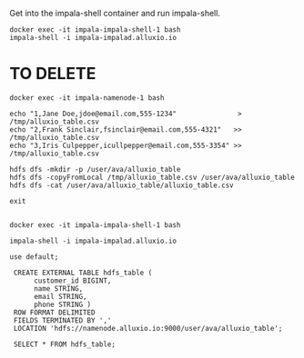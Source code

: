 Get into the impala-shell container and run impala-shell.

    docker exec -it impala-impala-shell-1 bash
    impala-shell -i impala-impalad.alluxio.io

# TO DELETE

    docker exec -it impala-namenode-1 bash

    echo "1,Jane Doe,jdoe@email.com,555-1234"               > /tmp/alluxio_table.csv
    echo "2,Frank Sinclair,fsinclair@email.com,555-4321"   >> /tmp/alluxio_table.csv
    echo "3,Iris Culpepper,icullpepper@email.com,555-3354" >> /tmp/alluxio_table.csv

    hdfs dfs -mkdir -p /user/ava/alluxio_table
    hdfs dfs -copyFromLocal /tmp/alluxio_table.csv /user/ava/alluxio_table
    hdfs dfs -cat /user/ava/alluxio_table/alluxio_table.csv

    exit


    docker exec -it impala-impala-shell-1 bash

    impala-shell -i impala-impalad.alluxio.io

    use default;

     CREATE EXTERNAL TABLE hdfs_table (
          customer_id BIGINT,
          name STRING,
          email STRING,
          phone STRING ) 
     ROW FORMAT DELIMITED
     FIELDS TERMINATED BY ','
     LOCATION 'hdfs://namenode.alluxio.io:9000/user/ava/alluxio_table';

     SELECT * FROM hdfs_table;